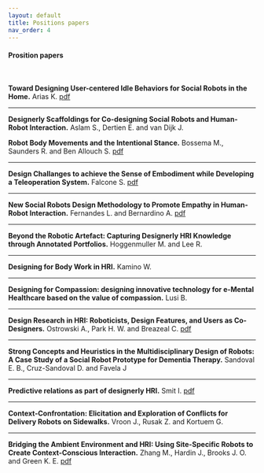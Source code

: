 ```yaml
---
layout: default
title: Positions papers
nav_order: 4
---
```


#### Prosition papers
<br />

**Toward Designing User-centered Idle Behaviors for Social Robots in the Home.** Arias K. 
<a href="https://malulu.github.io/HRI-Design-2020/assets/pdf/Arias et al.pdf" target="_blank">pdf</a>
<br />

---

**Designerly Scaffoldings for Co-designing Social Robots and Human-Robot Interaction.** Aslam S., Dertien E. and van Dijk J.
<br />

**Robot Body Movements and the Intentional Stance.** Bossema M., Saunders R. and Ben Allouch S.
<a href="https://malulu.github.io/HRI-Design-2020/assets/pdf/Bossema et al..pdf" target="_blank">pdf</a>
<br />

---

**Design Challanges to achieve the Sense of Embodiment while Developing a Teleoperation System.** Falcone S.
<a href="https://malulu.github.io/HRI-Design-2020/assets/pdf/Falcone.pdf" target="_blank">pdf</a>
<br />

---

**New Social Robots Design Methodology to Promote Empathy in Human-Robot Interaction.** Fernandes L. and Bernardino A.
<a href="https://malulu.github.io/HRI-Design-2020/assets/pdf/Fernandes and Bernardino.pdf" target="_blank">pdf</a>
<br />

---

**Beyond the Robotic Artefact: Capturing Designerly HRI Knowledge through Annotated Portfolios.** Hoggenmuller M. and Lee R.
<br />

---

**Designing for Body Work in HRI.** Kamino W.
<br />

---

**Designing for Compassion: designing innovative technology for e-Mental Healthcare based on the value of compassion.** Lusi B.
<br />

---

**Design Research in HRI: Roboticists, Design Features, and Users as Co-Designers.** Ostrowski A., Park H. W. and Breazeal C.
<a href="https://malulu.github.io/HRI-Design-2020/assets/pdf/Ostrowski et al.pdf" target="_blank">pdf</a>
<br />

---

**Strong Concepts and Heuristics in the Multidisciplinary Design of Robots: A Case Study of a Social Robot Prototype for Dementia Therapy.** Sandoval E. B., Cruz-Sandoval D. and Favela J
<br />

---

**Predictive relations as part of designerly HRI.** Smit I.
<a href="https://malulu.github.io/HRI-Design-2020/assets/pdf/Smit.pdf" target="_blank">pdf</a>
<br />

---

**Context-Confrontation: Elicitation and Exploration of Conflicts for Delivery Robots on Sidewalks.** Vroon J., Rusak Z. and Kortuem G. 
<br />

---

**Bridging the Ambient Environment and HRI: Using Site-Specific Robots to Create Context-Conscious Interaction.** Zhang M., Hardin J., Brooks J. O. and Green K. E.
<a href="https://malulu.github.io/HRI-Design-2020/assets/pdf/Zhang et al.pdf" target="_blank">pdf</a>
<br />
